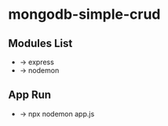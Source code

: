 # mongodb-simple-crud

## Modules List

* -> express
* -> nodemon

## App Run

* -> npx nodemon app.js
